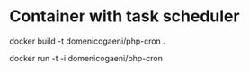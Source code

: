# Container with task scheduler

docker build -t domenicogaeni/php-cron .

docker run -t -i domenicogaeni/php-cron
